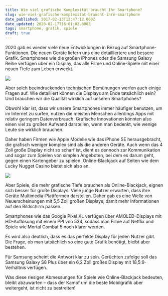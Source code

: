 ```yaml
---
title: Wie viel grafische Komplexität braucht Ihr Smartphone?
slug: wie-viel-grafische-komplexitat-braucht-ihre-smartphone
date_published: 2017-02-13T12:47:12.000Z
date_updated: 2020-02-17T16:01:02.000Z
tags: smartphone, grafik, spiele
draft: true
---
```


2020 gab es wieder viele neue Entwicklungen in Bezug auf Smartphone-Funktionen. Die neuen Geräte liefern uns eine detailliertere und bessere Grafik. Smartphones wie die großen iPhones oder die Samsung Galaxy Reihe verfügen über ein Display, das alle Filme und Online-Spiele mit einer neuen Tiefe zum Leben erweckt.

![](https://c1.staticflickr.com/9/8180/29789929101_ef8189429f_b.jpg)

Aber solch beeindruckenden technischen Bemühungen werfen auch einige Fragen auf. Wie detailliert können die Displays am Ende tatsächlich sein? Und brauchen wir die Qualität wirklich auf unseren Smartphones?

Obwohl klar ist, dass wir unsere Smartphones immer häufiger benutzen, um im Internet zu surfen, nutzen die meisten Menschen allerdings Apps mit relativ geringem Datenverbrauch. Grafische Innovationen könnten also einen viel zu großen Aufwand darstellen, wenn man bedenkt, wie wenige Leute sie wirklich brauchen.

Daher haben Firmen wie Apple Modelle wie das iPhone SE herausgebracht, die grafisch weniger komplex sind als die anderen Geräte. Auch wenn das 4 Zoll große Display nicht so scharf ist, dient es dennoch zur Kommunikation und sogar zum Spielen von simplen Angeboten, bei dem es darum geht, gegen einen Kartengeber zu spielen. Online-Blackjack auf Seiten wie dem Lucky Nugget Casino bietet sich also an.

![](https://c1.staticflickr.com/2/1640/25785775955_9675a5f3af_b.jpg)

Aber Spiele, die mehr grafische Tiefe brauchen als Online-Blackjack, eignen sich besser für große Displays. Viele junge Nutzer erwarten, dass ihre Geräte Multimedia-Plattformen darstellen. Daher gab es eine Welle von Neuerscheinungen mit 5,5 Zoll großen Displays, damit mehr Informationen auf den Bildschirm passen.

Smartphones wie das Google Pixel XL verfügen über AMOLED-Displays mit HD-Auflösung mit einem PPI von 534, sodass man Filme auf Netflix und Spiele wie Mortal Combat 5 noch klarer werden.

Es wird also deutlich, dass es das perfekte Display für jeden Nutzer gibt. Die Frage, ob man tatsächlich so eine gute Grafik benötigt, bleibt aber bestehen.

Für Samsung scheint die Antwort klar zu sein. Gerüchten zufolge soll das Samsung Galaxy S8 Plus über ein 6,2 Zoll großes Display mit 18,5:9-Verhältnis verfügen.

Was diese riesigen Abmessungen für Spiele wie Online-Blackjack bedeuten, bleibt abzuwarten – dass der Kampf um die beste Mobilgrafik aber weitergeht, ist nicht zu bestreiten!
